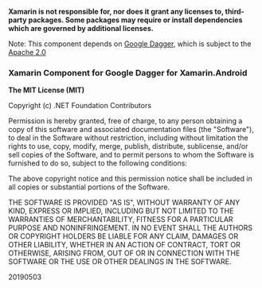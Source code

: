 **Xamarin is not responsible for, nor does it grant any licenses to, third-party packages. Some packages may require or install dependencies which are governed by additional licenses.**

Note: This component depends on [Google Dagger](https://github.com/google/dagger), which is subject to the [Apache 2.0](https://github.com/google/dagger/blob/master/LICENSE.txt)

### Xamarin Component for Google Dagger for Xamarin.Android

**The MIT License (MIT)**

Copyright (c) .NET Foundation Contributors

Permission is hereby granted, free of charge, to any person obtaining a copy of this software and associated documentation files (the "Software"), to deal in the Software without restriction, including without limitation the rights to use, copy, modify, merge, publish, distribute, sublicense, and/or sell copies of the Software, and to permit persons to whom the Software is furnished to do so, subject to the following conditions:

The above copyright notice and this permission notice shall be included in all copies or substantial portions of the Software.

THE SOFTWARE IS PROVIDED "AS IS", WITHOUT WARRANTY OF ANY KIND, EXPRESS OR IMPLIED, INCLUDING BUT NOT LIMITED TO THE WARRANTIES OF MERCHANTABILITY, FITNESS FOR A PARTICULAR PURPOSE AND NONINFRINGEMENT. IN NO EVENT SHALL THE AUTHORS OR COPYRIGHT HOLDERS BE LIABLE FOR ANY CLAIM, DAMAGES OR OTHER LIABILITY, WHETHER IN AN ACTION OF CONTRACT, TORT OR OTHERWISE, ARISING FROM, OUT OF OR IN CONNECTION WITH THE SOFTWARE OR THE USE OR OTHER DEALINGS IN THE SOFTWARE.

20190503

